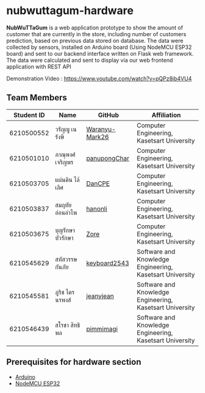 # nubwuttagum-hardware

**NubWuTTaGum** is a web application prototype to show the amount of customer that are currently in the store, including number of customers prediction, based on previous data stored on database. The data were collected by sensors, installed on Arduino board (Using NodeMCU ESP32 board) and sent to our backend interface written on Flask web framework. The data were calculated and sent to display via our web frontend application with REST API

Demonstration Video : https://www.youtube.com/watch?v=pQPz8ib4VU4

Team Members
---

| Student ID   | Name                         | GitHub                                              | Affiliation                                              |
|--------------|------------------------------|-----------------------------------------------------|----------------------------------------------------------|
| 6210500552   | วรัญญู เนรังษี                   | [Waranyu-Mark26](https://github.com/Waranyu-Mark26) | Computer Engineering, Kasetsart University               |
| 6210501010   | ภาณุพงศ์ เจริญพร                | [panupongChar](https://github.com/panupongChar)     | Computer Engineering, Kasetsart University               |
| 6210503705   | แผ่นดิน ไล้เลิศ                  | [DanCPE](https://github.com/DanCPE)                 | Computer Engineering, Kasetsart University               |
| 6210503837   | สมฤทัย อ่อนอำไพ                | [hanonli](https://github.com/hanonli)               | Computer Engineering, Kasetsart University               |
| 6210503675   | บุญรักษา บัวรักษา                | [Zore](https://github.com/Zore)                     | Computer Engineering, Kasetsart University               |
| 6210545629   | สหัสวรรษ กันภัย                 | [keyboard2543](https://github.com/keyboard2543)     | Software and Knowledge Engineering, Kasetsart University |
| 6210545581   | ภูริช ไตรนรพงส์                 | [jeanyjean](https://github.com/jeanyjean)           | Software and Knowledge Engineering, Kasetsart University |
| 6210546439   | สโรชา สิทธิพล                  | [pimmimagi](https://github.com/pimmimagi)           | Software and Knowledge Engineering, Kasetsart University |

Prerequisites for hardware section
---

- [Arduino](https://www.arduino.cc/)
- [NodeMCU ESP32](https://esphome.io/devices/nodemcu_esp32.html)
